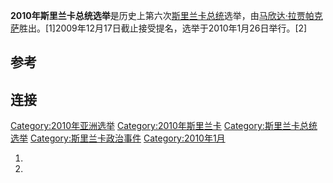 **2010年斯里兰卡总统选举**是历史上第六次[斯里兰卡总统](../Page/斯里兰卡总统.md "wikilink")选举，由[马欣达·拉贾帕克萨](../Page/马欣达·拉贾帕克萨.md "wikilink")胜出。\[1\]2009年12月17日截止接受提名，选举于2010年1月26日举行。\[2\]

## 参考

## 连接

[Category:2010年亚洲选举](https://zh.wikipedia.org/wiki/Category:2010年亚洲选举 "wikilink") [Category:2010年斯里兰卡](https://zh.wikipedia.org/wiki/Category:2010年斯里兰卡 "wikilink") [Category:斯里兰卡总统选举](https://zh.wikipedia.org/wiki/Category:斯里兰卡总统选举 "wikilink") [Category:斯里兰卡政治事件](https://zh.wikipedia.org/wiki/Category:斯里兰卡政治事件 "wikilink") [Category:2010年1月](https://zh.wikipedia.org/wiki/Category:2010年1月 "wikilink")

1.
2.
